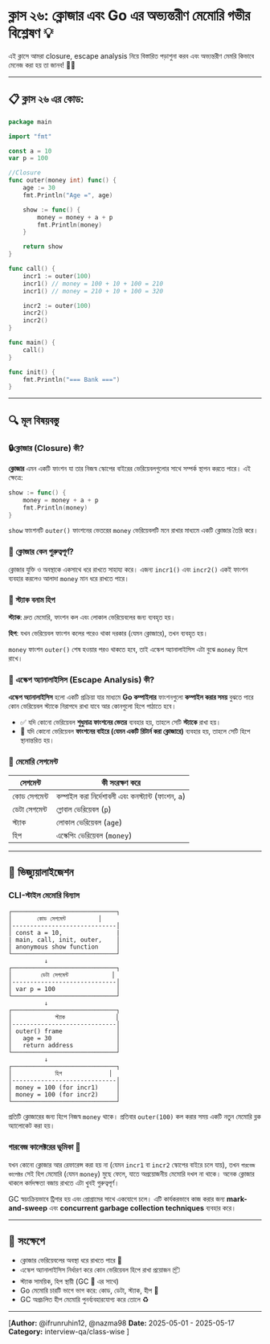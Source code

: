 # ক্লাস ২৬: ক্লোজার এবং Go এর অভ্যন্তরীণ মেমোরি গভীর বিশ্লেষণ 💡

এই ক্লাসে আমরা closure, escape analysis নিয়ে বিস্তারিত পড়াশুনা করব এবং অভ্যন্তরীণ মেমরি কিভাবে মেনেজ করা হয় তা জানব! 🧠🔥

---

## 📋 ক্লাস ২৬ এর কোড:

```go
package main

import "fmt"

const a = 10
var p = 100

//Closure
func outer(money int) func() {
	age := 30
	fmt.Println("Age =", age)

	show := func() {
		money = money + a + p
		fmt.Println(money)
	}

	return show
}

func call() {
	incr1 := outer(100)
	incr1() // money = 100 + 10 + 100 = 210
	incr1() // money = 210 + 10 + 100 = 320

	incr2 := outer(100)
	incr2()
	incr2()
}

func main() {
	call()
}

func init() {
	fmt.Println("=== Bank ===")
}
```

---

## 🔍 মূল বিষয়বস্তু

### 🔒ক্লোজার (Closure) কী?

**ক্লোজার** এমন একটি ফাংশন যা তার নিজস্ব স্কোপের বাইরের ভেরিয়েবলগুলোর সাথে সম্পর্ক স্থাপন করতে পারে। এই ক্ষেত্রে:

```go
show := func() {
    money = money + a + p
    fmt.Println(money)
}
```

`show` ফাংশনটি `outer()` ফাংশনের ভেতরের `money` ভেরিয়েবলটি মনে রাখার মাধ্যমে একটি ক্লোজার তৈরি করে।

### 🧠 ক্লোজার কেন গুরুত্বপূর্ণ?

ক্লোজার যুক্তি ও অবস্থাকে একসাথে ধরে রাখতে সাহায্য করে। এজন্য `incr1()` এবং `incr2()` একই ফাংশন ব্যবহার করলেও আলাদা `money` মান ধরে রাখতে পারে।

### 🧮 স্ট্যাক বনাম হিপ

**স্ট্যাক**: দ্রুত মেমোরি, ফাংশন কল এবং লোকাল ভেরিয়েবলের জন্য ব্যবহৃত হয়।

**হিপ**: যখন ভেরিয়েবল ফাংশন কলের পরেও থাকা দরকার (যেমন ক্লোজারে), তখন ব্যবহৃত হয়।

`money` ফাংশন `outer()` শেষ হওয়ার পরও থাকতে হবে, তাই এস্কেপ অ্যানালাইসিস এটা বুঝে `money` হিপে রাখে।

### 🧪 এস্কেপ অ্যানালাইসিস (Escape Analysis) কী?

**এস্কেপ অ্যানালাইসিস** হলো একটি প্রক্রিয়া যার মাধ্যমে **Go কম্পাইলার** ফাংশনগুলো **কম্পাইল করার সময়** বুঝতে পারে কোন ভেরিয়েবল স্ট্যাকে নিরাপদে রাখা যাবে আর কোনগুলো হিপে পাঠাতে হবে।

- ✅ যদি কোনো ভেরিয়েবল **শুধুমাত্র ফাংশনের ভেতর** ব্যবহার হয়, তাহলে সেটি **স্ট্যাকে** রাখা হয়।
- 🚀 যদি কোনো ভেরিয়েবল **ফাংশনের বাইরে (যেমন একটি রিটার্ন করা ক্লোজারে)** ব্যবহার হয়, তাহলে সেটি হিপে স্থানান্তরিত হয়।

### 🧱 মেমোরি সেগমেন্ট

| সেগমেন্ট      | কী সংরক্ষণ করে                                       |
| ------------- | ---------------------------------------------------- |
| কোড সেগমেন্ট  | কম্পাইল করা নির্দেশাবলী এবং কনস্ট্যান্ট (ফাংশন, `a`) |
| ডেটা সেগমেন্ট | গ্লোবাল ভেরিয়েবল (`p`)                              |
| স্ট্যাক       | লোকাল ভেরিয়েবল (`age`)                              |
| হিপ           | এস্কেপিং ভেরিয়েবল (`money`)                         |

---

## 🧠 ভিজ্যুয়ালাইজেশন

### CLI-স্টাইল মেমোরি বিন্যাস

```
┌─────────────────────────────┐
│       কোড সেগমেন্ট         │
│-----------------------------│
│ const a = 10,               |
| main, call, init, outer,    │
│ anonymous show function     │
└─────────────────────────────┘
          ↓
┌─────────────────────────────┐
│        ডেটা সেগমেন্ট            │
│-----------------------------│
│ var p = 100                 │
└─────────────────────────────┘
          ↓
┌─────────────────────────────┐
│            স্ট্যাক              │
│-----------------------------│
│ outer() frame               │
│   age = 30                  │
│   return address            │
└─────────────────────────────┘
          ↓
┌─────────────────────────────┐
│            হিপ             │
│-----------------------------│
│ money = 100 (for incr1)     │
│ money = 100 (for incr2)     │
└─────────────────────────────┘
```

প্রতিটি ক্লোজারের জন্য হিপে নিজস্ব `money` থাকে। প্রতিবার `outer(100)` কল করার সময় একটি নতুন মেমোরি ব্লক অ্যালোকেট করা হয়।

### গারবেজ কালেক্টরের ভূমিকা 🧹

যখন কোনো ক্লোজার আর রেফারেন্স করা হয় না (যেমন `incr1` বা `incr2` স্কোপের বাইরে চলে যায়), তখন `গারবেজ কালেক্টর` সেই হিপ মেমোরি (যেমন `money`) মুছে ফেলে, যাতে অপ্রয়োজনীয় মেমোরি দখল না থাকে। অনেক ক্লোজার থাকলে কর্মদক্ষতা বজায় রাখতে এটা খুবই গুরুত্বপূর্ণ।

GC স্বয়ংক্রিয়ভাবে ট্রিগার হয় এবং প্রোগ্রামের সাথে একযোগে চলে। এটি কার্যকরভাবে কাজ করার জন্য **mark-and-sweep** এবং **concurrent garbage collection techniques** ব্যবহার করে।

---

## 🧠 সংক্ষেপে

- ক্লোজার ভেরিয়েবলের অবস্থা ধরে রাখতে পারে 🔁
- এস্কেপ অ্যানালাইসিস নির্ধারণ করে কোন ভেরিয়েবল হিপে রাখা প্রয়োজন 📦
- স্ট্যাক সাময়িক, হিপ স্থায়ী (GC 🧹 এর সাথে)
- Go মেমোরি চারটি ভাগে ভাগ করে: কোড, ডেটা, স্ট্যাক, হীপ 🧩
- GC অপ্রচলিত হীপ মেমোরি পুনর্ব্যবহারযোগ্য করে তোলে ♻️

---

[**Author:** @ifrunruhin12, @nazma98
**Date:** 2025-05-01 - 2025-05-17
**Category:** interview-qa/class-wise
]
